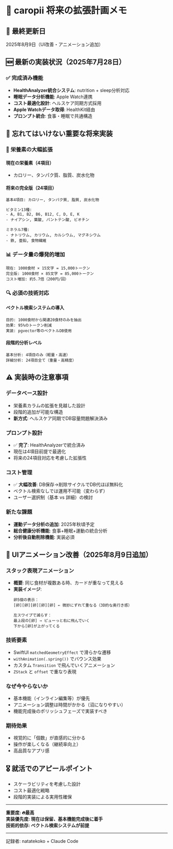 # 🚀 caropii 将来の拡張計画メモ

## 📅 最終更新日
2025年8月9日（UI改善・アニメーション追加）

## 🆕 最新の実装状況（2025年7月28日）

### ✅ 完成済み機能
- **HealthAnalyzer統合システム**: nutrition + sleep分析対応
- **睡眠データ分析機能**: Apple Watch連携
- **コスト最適化設計**: ヘルスケア同期方式採用
- **Apple Watchデータ取得**: HealthKit経由
- **プロンプト統合**: 食事・睡眠で共通構造

## 🎯 忘れてはいけない重要な将来実装

### 🧬 **栄養素の大幅拡張**

#### 現在の栄養素（4項目）
- カロリー、タンパク質、脂質、炭水化物

#### 将来の完全版（24項目）
```
基本4項目: カロリー, タンパク質, 脂質, 炭水化物

ビタミン13種:
- A, B1, B2, B6, B12, C, D, E, K
- ナイアシン, 葉酸, パントテン酸, ビオチン

ミネラル7種:
- ナトリウム, カリウム, カルシウム, マグネシウム
- 鉄, 亜鉛, 食物繊維
```

### 📊 **データ量の爆発的増加**
```
現在: 1000食材 × 15文字 = 15,000トークン
完全版: 1000食材 × 85文字 = 85,000トークン
コスト増加: 約5.7倍（200円/回）
```

### 🔍 **必須の技術対応**

#### ベクトル検索システムの導入
```
目的: 1000食材から関連20食材のみを抽出
効果: 95%のトークン削減
実装: pgvector等のベクトルDB使用
```

#### 段階的分析レベル
```
基本分析: 4項目のみ（軽量・高速）
詳細分析: 24項目全て（重量・高精度）
```

## ⚠️ **実装時の注意事項**

### データベース設計
- 栄養素カラムの拡張を見越した設計
- 段階的追加が可能な構造
- **新方式**: ヘルスケア同期でDB容量問題解決済み

### プロンプト設計
- ✅ **完了**: HealthAnalyzerで統合済み
- 現在は4項目前提で最適化
- 将来の24項目対応を考慮した拡張性

### コスト管理
- ✅ **大幅改善**: DB保存→削除サイクルでDB代ほぼ無料化
- ベクトル検索なしでは運用不可能（変わらず）
- ユーザー選択制（基本 vs 詳細）の検討

### 新たな課題
- **運動データ分析の追加**: 2025年秋頃予定
- **総合健康分析機能**: 食事+睡眠+運動の統合分析
- **分析後自動削除機能**: 実装必須

## 🎨 **UIアニメーション改善（2025年8月9日追加）**

### スタック表現アニメーション
- **概要**: 同じ食材が複数ある時、カードが重なって見える
- **実装イメージ**:
  ```
  卵5個の表示：
  [卵][卵][卵][卵][卵] ← 微妙にずれて重なる（3D的な奥行き感）
  
  左スワイプで減らす：
  最上段の[卵] → ピューっと右に飛んでいく
  下から[卵]が上がってくる
  ```

### 技術要素
- SwiftUI `matchedGeometryEffect` で滑らかな遷移
- `withAnimation(.spring())` でバウンス効果
- カスタム `Transition` で飛んでいくアニメーション
- `ZStack` と `offset` で重なり表現

### なぜ今やらないか
- 基本機能（インライン編集等）が優先
- アニメーション調整は時間がかかる（沼になりやすい）
- 機能完成後のポリッシュフェーズで実装すべき

### 期待効果
- 視覚的に「個数」が直感的に分かる
- 操作が楽しくなる（継続率向上）
- 高品質なアプリ感

## 🎖️ **就活でのアピールポイント**
- スケーラビリティを考慮した設計
- コスト最適化戦略
- 段階的実装による実用性確保

---

**重要度: 🔥最高**  
**実装優先度: 現在は保留、基本機能完成後に着手**  
**技術的依存: ベクトル検索システムが前提**

---
記録者: natatekoko + Claude Code